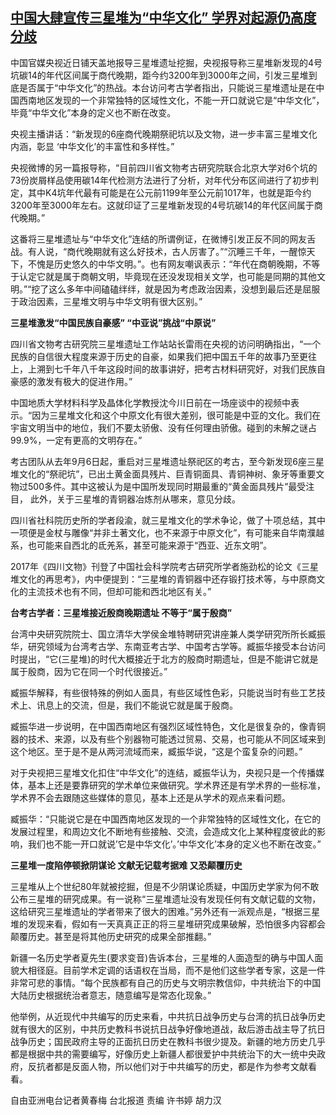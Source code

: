 <!--1616577960000-->
[中国大肆宣传三星堆为“中华文化”  学界对起源仍高度分歧](https://www.rfa.org/mandarin/yataibaodao/kejiaowen/hcm0324a-03242021052416.html)
------

<p>中国官媒央视近日铺天盖地报导三星堆遗址挖掘，央视报导称三星堆新发现的4号坑碳14的年代区间属于商代晚期，距今约3200年到3000年之间，引发三星堆到底是否属于“中华文化”的热战。本台访问考古学者指出，只能说三星堆遗址是在中国西南地区发现的一个非常独特的区域性文化，不能一开口就说它是“中华文化”，毕竟“中华文化”本身的定义也不断在改变。</p><p>央视主播讲话：“新发现的6座商代晚期祭祀坑以及文物，进一步丰富三星堆文化内涵，彰显 ‘中华文化’的丰富性和多样性。”</p><p>央视微博的另一篇报导称，“目前四川省文物考古研究院联合北京大学对6个坑的73份炭屑样品使用碳14年代检测方法进行了分析，对年代分布区间进行了初步判定，其中K4坑年代最有可能是在公元前1199年至公元前1017年，也就是距今约3200年至3000年左右。这就印证了三星堆新发现的4号坑碳14的年代区间属于商代晚期。”</p><p>这番将三星堆遗址与“中华文化”连结的所谓例证，在微博引发正反不同的网友舌战。有人说，“商代晚期就有这么好技术，古人厉害了。”“沉睡三千年，一醒惊天下，不愧是历史悠久的中华文明。”。也有网友嘲讽表示：“年代在商朝晚期，不等于认定它就是属于商朝文明，毕竟现在还没发现相关文学，也可能是同期的其他文明。”“挖了这么多年中间磕磕绊绊，就是因为考虑政治因素，没想到最后还是屈服于政治因素，三星堆文明与中华文明有很大区别。”</p><p><strong>三星堆激发“中国民族自豪感” “中亚说”挑战“中原说”</strong></p><p>四川省文物考古研究院三星堆遗址工作站站长雷雨在央视的访问明确指出，“一个民族的自信很大程度来源于历史的自豪，如果我们把中国五千年的故事乃至更往上，上溯到七千年八千年这段时间的故事讲好，把考古材料研究好，对我们民族自豪感的激发有极大的促进作用。”</p><p>中国地质大学材料科学及晶体化学教授沈今川日前在一场座谈中的视频中表示。“因为三星堆文化和这个中原文化有很大差别，很可能是中亚的文化。我们在宇宙文明当中的地位，我们不要太骄傲、没有任何理由骄傲。碰到的未解之谜占99.9%，一定有更高的文明存在。”</p><p>考古团队从去年9月6日起，重启对三星堆遗址祭祀区的考古，至今新发现6座三星堆文化的“祭祀坑”，已出土黄金面具残片、巨青铜面具、青铜神树、象牙等重要文物过500多件。其中这被认为是中国所发现同时期最重的“黄金面具残片”最受注目， 此外，关于三星堆的青铜器冶炼剂从哪来，意见分歧。</p><p>四川省社科院历史所的学者段渝，就三星堆文化的学术争论，做了十项总结，其中一项便是金杖与雕像“并非土著文化，也不来源于中原文化”，有可能来自华南濮越系，也可能来自西北的氐羌系，甚至可能来源于“西亚、近东文明”。</p><p>2017年《四川文物》刊登了中国社会科学院考古研究所学者施劲松的论文《三星堆文化的再思考》，内中便提到：“三星堆的青铜器中还存锻打技术等，与中原商文化的主流技术也有不同，但却可能和西北地区有关。”</p><p><strong>台考古学者：三星堆接近殷商晚期遗址 不等于“属于殷商”</strong></p><p>台湾中央研究院院士、国立清华大学侯金堆特聘研究讲座兼人类学研究所所长臧振华，研究领域为台湾考古学、东南亚考古学、中国考古学等。臧振华接受本台访问时提出，“它(三星堆)的时代大概接近于北方的殷商时期遗址，但是不能讲它就是属于殷商，因为它在同一个时代很接近。”</p><p>臧振华解释，有些很特殊的例如人面具，有些区域性色彩，只能说当时有些工艺技术上、讯息上的交流，但是，我们不能说它就是属于殷商。</p><p>臧振华进一步说明，在中国西南地区有强烈区域性特色，文化是很复杂的，像青铜器的技术、来源，以及有些个别器物可能透过贸易、交易，也可能从不同区域来到这个地区。至于是不是从两河流域而来，臧振华说，“这是个蛮复杂的问题。”</p><p>对于央视把三星堆文化扣住“中华文化”的连结，臧振华认为，央视只是一个传播媒体，基本上还是要靠研究的学术单位来做研究。学术界还是有学术界的一些标准，学术界不会去跟随这些媒体的意见，基本上还是从学术的观点来看问题。</p><p>臧振华：“只能说它是在中国西南地区发现的一个非常独特的区域性文化，在它的发展过程里，和周边文化不断地有些接触、交流，会造成文化上某种程度彼此的影响，我们也不能一开口就说’它是中华文化’。’中华文化’本身的定义也不断在改变。”</p><p><strong>三星堆一度陷停顿掀阴谋论 文献无记载考据难 又恐颠覆历史</strong></p><p>三星堆从上个世纪80年就被挖掘，但是不少阴谋论质疑，中国历史学家为何不敢公布三星堆的研究成果。有一说称“三星堆遗址没有发现任何有文献记载的文物，这给研究三星堆遗址的学者带来了很大的困难。”另外还有一派观点是，“根据三星堆的发现来看，假如有一天真真正正的将三星堆研究成果破解，恐怕很多内容都会颠覆历史。甚至是将其他历史研究的成果全部推翻。”</p><p>新疆一名历史学者夏先生(要求变音)告诉本台，三星堆的人面造型的确与中国人面貌大相径庭。目前学术定调的话语权在当局，而不是他们这些学者专家，这是一件非常可悲的事情。“每个民族都有自己的历史与文明宗教信仰，中共统治下的中国大陆历史根据统治者意志，随意编写是常态化现象。”</p><p>他举例，从近现代中共编写的历史来看，中共抗日战争历史与台湾的抗日战争历史就有很大的区别，中共历史教科书说抗日战争好像地道战，敌后游击战主导了抗日战争历史；国民政府主导的正面抗日历史在教科书很少提及。新疆的地方历史几乎都是根据中共的需要编写，好像历史上新疆人都很爱护中共统治下的大一统中央政府，反抗者都是反面人物，所以他们对于中共编写的历史，都是作为参考文献看看。</p><p></p><p>自由亚洲电台记者黄春梅 台北报道 责编 许书婷 胡力汉</p>
